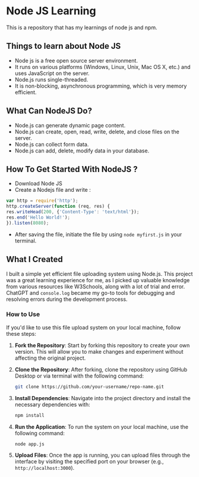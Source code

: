 # Node JS Learning

This is a repository that has my learnings of node js and npm.

## Things to learn about Node JS
 - Node js is a free open source server environment.
 - It runs on various platforms (Windows, Linux, Unix, Mac OS X, etc.) and  uses JavaScript on the server.
 - Node.js runs single-threaded.
 - It is non-blocking, asynchronous programming, which is very memory efficient.

## What Can NodeJS Do?
 - Node.js can generate dynamic page content.
 - Node.js can create, open, read, write, delete, and close files on the server.
 - Node.js can collect form data.
 - Node.js can add, delete, modify data in your database.

## How To Get Started With NodeJS ?
 - Download Node JS
 - Create a Nodejs file and write :
  ```javascript
  var http = require('http');
  http.createServer(function (req, res) {
  res.writeHead(200, {'Content-Type': 'text/html'});
  res.end('Hello World!');
}).listen(8080);
  ```

 - After saving the file, initiate the file by using `node myfirst.js` in your terminal.



## What I Created

I built a simple yet efficient file uploading system using Node.js. This project was a great learning experience for me, as I picked up valuable knowledge from various resources like W3Schools, along with a lot of trial and error. ChatGPT and `console.log` became my go-to tools for debugging and resolving errors during the development process.

### How to Use

If you'd like to use this file upload system on your local machine, follow these steps:

1. **Fork the Repository**: Start by forking this repository to create your own version. This will allow you to make changes and experiment without affecting the original project.
   
2. **Clone the Repository**: After forking, clone the repository using GitHub Desktop or via terminal with the following command:
   
   ```bash
   git clone https://github.com/your-username/repo-name.git
   ```

3. **Install Dependencies**: Navigate into the project directory and install the necessary dependencies with:
   
   ```bash
   npm install
   ```

4. **Run the Application**: To run the system on your local machine, use the following command:

   ```bash
   node app.js
   ```

5. **Upload Files**: Once the app is running, you can upload files through the interface by visiting the specified port on your browser (e.g., `http://localhost:3000`).

